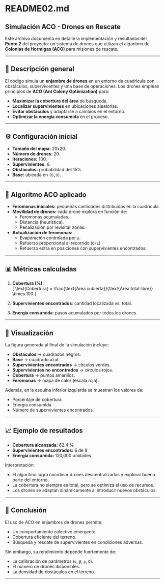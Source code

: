 # README02.md  
## Simulación ACO - Drones en Rescate

Este archivo documenta en detalle la implementación y resultados del **Punto 2** del proyecto: un sistema de drones que utilizan el algoritmo de **Colonias de Hormigas (ACO)** para misiones de rescate.  

---

## 📌 Descripción general

El código simula un **enjambre de drones** en un entorno de cuadrícula con obstáculos, supervivientes y una base de operaciones. Los drones emplean principios de **ACO (Ant Colony Optimization)** para:  

- **Maximizar la cobertura del área** de búsqueda.  
- **Localizar supervivientes** en ubicaciones aleatorias.  
- **Evitar obstáculos** y adaptarse a cambios en el entorno.  
- **Optimizar la energía consumida** en el proceso.  

---

## ⚙️ Configuración inicial

- **Tamaño del mapa:** 20x20.  
- **Número de drones:** 20.  
- **Iteraciones:** 100.  
- **Supervivientes:** 8.  
- **Obstáculos:** probabilidad del 15%.  
- **Base:** ubicada en `(0,0)`.  

---

## 🔬 Algoritmo ACO aplicado

- **Feromonas iniciales:** pequeñas cantidades distribuidas en la cuadrícula.  
- **Movilidad de drones:** cada drone explora en función de:
  - Feromonas acumuladas.  
  - Distancia (heurística).  
  - Penalización por revisitar zonas.  
- **Actualización de feromonas:**  
  - Evaporación controlada por `ρ`.  
  - Refuerzo proporcional al recorrido (`Q/L`).  
  - Refuerzo extra en posiciones con supervivientes encontrados.  

---

## 📊 Métricas calculadas

1. **Cobertura (%)**:  
   \[
   \text{Cobertura} = \frac{\text{Área cubierta}}{\text{Área total libre}} \times 100
   \]

2. **Supervivientes encontrados**: cantidad localizada vs. total.  

3. **Energía consumida**: pasos acumulados por todos los drones.  

---

## 🎨 Visualización

La figura generada al final de la simulación incluye:  

- **Obstáculos** → cuadrados negros.  
- **Base** → cuadrado azul.  
- **Supervivientes encontrados** → círculos verdes.  
- **Supervivientes no encontrados** → círculos rojos.  
- **Cobertura** → puntos amarillos.  
- **Feromonas** → mapa de calor (escala roja).  

Además, en la esquina inferior izquierda se muestran los valores de:  
- Porcentaje de cobertura.  
- Energía consumida.  
- Número de supervivientes encontrados.  

---

## 📈 Ejemplo de resultados

- **Cobertura alcanzada:** 62.4 %  
- **Supervivientes encontrados:** 6 de 8  
- **Energía consumida:** 120,000 unidades  

Interpretación:  
- El algoritmo logra coordinar drones descentralizados y explorar buena parte del entorno.  
- La cobertura no siempre es total, pero se optimiza el uso de recursos.  
- Los drones se adaptan dinámicamente al introducir nuevos obstáculos.  

---

## 📌 Conclusión

El uso de ACO en enjambres de drones permite:  
- Un comportamiento colectivo emergente.  
- Cobertura eficiente del terreno.  
- Búsqueda y rescate de supervivientes en condiciones adversas.  

Sin embargo, su rendimiento depende fuertemente de:  
- La calibración de parámetros (`α`, `β`, `ρ`, `Q`).  
- El número de drones disponibles.  
- La densidad de obstáculos en el terreno.  

---
